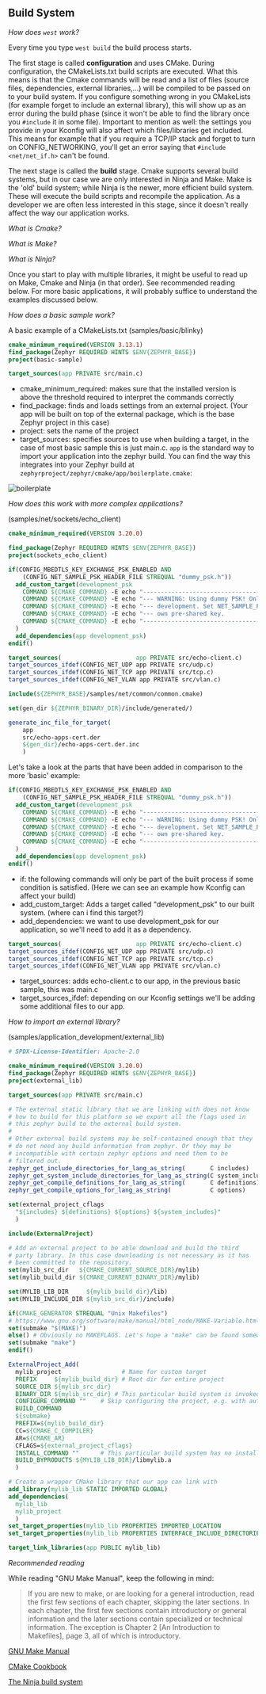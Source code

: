 ## Build System

*How does `west` work?*

Every time you type `west build` the build process starts.

The first stage is called **configuration** and uses CMake. During configuration, the CMakeLists.txt build scripts are executed. What this means is that the Cmake commands will be read and a list of files (source files, dependencies, external libraries,...) will be compiled to be passed on to your build system. If you configure something wrong in you CMakeLists (for example forget to include an external library), this will show up as an error during the build phase (since it won't be able to find the library once you `#include` it in some file). Important to mention as well: the settings you provide in your Kconfig will also affect which files/libraries get included. This means for example that if you require a TCP/IP stack and forget to turn on CONFIG_NETWORKING, you'll get an error saying that `#include <net/net_if.h>` can't be found. 

The next stage is called the **build** stage. Cmake supports several build systems, but in our case we are only interested in Ninja and Make. Make is the 'old' build system; while Ninja is the newer, more efficient build system. These will execute the build scripts and recompile the application. As a developer we are often less interested in this stage, since it doesn't really affect the way our application works. 

*What is Cmake?*

*What is Make?*

*What is Ninja?*

Once you start to play with multiple libraries, it might be useful to read up on Make, Cmake and Ninja (in that order). See recommended reading below. For more basic applications, it will probably suffice to understand the examples discussed below.

*How does a basic sample work?*

A basic example of a CMakeLists.txt (samples/basic/blinky)

```cmake
cmake_minimum_required(VERSION 3.13.1)
find_package(Zephyr REQUIRED HINTS $ENV{ZEPHYR_BASE})
project(basic-sample)

target_sources(app PRIVATE src/main.c)
```

- cmake_minimum_required: makes sure that the installed version is above the threshold required to interpret the commands correctly
- find_package: finds and loads settings from an external project. (Your app will be built on top of the external package, which is the base Zephyr project in this case)
- project: sets the name of the project
- target_sources: specifies sources to use when building a target, in the case of most basic sample this is just main.c. `app` is the standard way to import your application into the zephyr build. You can find the way this integrates into your Zephyr build at `zephyrproject/zephyr/cmake/app/boilerplate.cmake`:

![boilerplate](/images/build-system/boilerplate.png)

*How does this work with more complex applications?*

(samples/net/sockets/echo_client)

```cmake
cmake_minimum_required(VERSION 3.20.0)

find_package(Zephyr REQUIRED HINTS $ENV{ZEPHYR_BASE})
project(sockets_echo_client)

if(CONFIG_MBEDTLS_KEY_EXCHANGE_PSK_ENABLED AND
    (CONFIG_NET_SAMPLE_PSK_HEADER_FILE STREQUAL "dummy_psk.h"))
  add_custom_target(development_psk
    COMMAND ${CMAKE_COMMAND} -E echo "----------------------------------------------------------"
    COMMAND ${CMAKE_COMMAND} -E echo "--- WARNING: Using dummy PSK! Only suitable for        ---"
    COMMAND ${CMAKE_COMMAND} -E echo "--- development. Set NET_SAMPLE_PSK_HEADER_FILE to use ---"
    COMMAND ${CMAKE_COMMAND} -E echo "--- own pre-shared key.                                ---"
    COMMAND ${CMAKE_COMMAND} -E echo "----------------------------------------------------------"
  )
  add_dependencies(app development_psk)
endif()

target_sources(                     app PRIVATE src/echo-client.c)
target_sources_ifdef(CONFIG_NET_UDP app PRIVATE src/udp.c)
target_sources_ifdef(CONFIG_NET_TCP app PRIVATE src/tcp.c)
target_sources_ifdef(CONFIG_NET_VLAN app PRIVATE src/vlan.c)

include(${ZEPHYR_BASE}/samples/net/common/common.cmake)

set(gen_dir ${ZEPHYR_BINARY_DIR}/include/generated/)

generate_inc_file_for_target(
    app
    src/echo-apps-cert.der
    ${gen_dir}/echo-apps-cert.der.inc
    )
```

Let's take a look at the parts that have been added in comparison to the more 'basic' example:

```cmake
if(CONFIG_MBEDTLS_KEY_EXCHANGE_PSK_ENABLED AND
    (CONFIG_NET_SAMPLE_PSK_HEADER_FILE STREQUAL "dummy_psk.h"))
  add_custom_target(development_psk
    COMMAND ${CMAKE_COMMAND} -E echo "----------------------------------------------------------"
    COMMAND ${CMAKE_COMMAND} -E echo "--- WARNING: Using dummy PSK! Only suitable for        ---"
    COMMAND ${CMAKE_COMMAND} -E echo "--- development. Set NET_SAMPLE_PSK_HEADER_FILE to use ---"
    COMMAND ${CMAKE_COMMAND} -E echo "--- own pre-shared key.                                ---"
    COMMAND ${CMAKE_COMMAND} -E echo "----------------------------------------------------------"
  )
  add_dependencies(app development_psk)
endif()
```

- if: the following commands will only be part of the built process if some condition is satisfied. (Here we can see an example how Kconfig can affect your build)
- add_custom_target: Adds a target called "development_psk" to our built system. (where can i find this target?)
- add_dependencies: we want to use development_psk for our application, so we'll need to add it as a dependency.

```cmake
target_sources(                     app PRIVATE src/echo-client.c)
target_sources_ifdef(CONFIG_NET_UDP app PRIVATE src/udp.c)
target_sources_ifdef(CONFIG_NET_TCP app PRIVATE src/tcp.c)
target_sources_ifdef(CONFIG_NET_VLAN app PRIVATE src/vlan.c)
```

- target_sources: adds echo-client.c to our app, in the previous basic sample, this was main.c
- target_sources_ifdef: depending on our Kconfig settings we'll be adding some additional files to our app.

*How to import an external library?*

(samples/application_development/external_lib)

```cmake
# SPDX-License-Identifier: Apache-2.0

cmake_minimum_required(VERSION 3.20.0)
find_package(Zephyr REQUIRED HINTS $ENV{ZEPHYR_BASE})
project(external_lib)

target_sources(app PRIVATE src/main.c)

# The external static library that we are linking with does not know
# how to build for this platform so we export all the flags used in
# this zephyr build to the external build system.
#
# Other external build systems may be self-contained enough that they
# do not need any build information from zephyr. Or they may be
# incompatible with certain zephyr options and need them to be
# filtered out.
zephyr_get_include_directories_for_lang_as_string(       C includes)
zephyr_get_system_include_directories_for_lang_as_string(C system_includes)
zephyr_get_compile_definitions_for_lang_as_string(       C definitions)
zephyr_get_compile_options_for_lang_as_string(           C options)

set(external_project_cflags
  "${includes} ${definitions} ${options} ${system_includes}"
  )

include(ExternalProject)

# Add an external project to be able download and build the third
# party library. In this case downloading is not necessary as it has
# been committed to the repository.
set(mylib_src_dir   ${CMAKE_CURRENT_SOURCE_DIR}/mylib)
set(mylib_build_dir ${CMAKE_CURRENT_BINARY_DIR}/mylib)

set(MYLIB_LIB_DIR     ${mylib_build_dir}/lib)
set(MYLIB_INCLUDE_DIR ${mylib_src_dir}/include)

if(CMAKE_GENERATOR STREQUAL "Unix Makefiles")
# https://www.gnu.org/software/make/manual/html_node/MAKE-Variable.html
set(submake "$(MAKE)")
else() # Obviously no MAKEFLAGS. Let's hope a "make" can be found somewhere.
set(submake "make")
endif()

ExternalProject_Add(
  mylib_project                 # Name for custom target
  PREFIX     ${mylib_build_dir} # Root dir for entire project
  SOURCE_DIR ${mylib_src_dir}
  BINARY_DIR ${mylib_src_dir} # This particular build system is invoked from the root
  CONFIGURE_COMMAND ""    # Skip configuring the project, e.g. with autoconf
  BUILD_COMMAND
  ${submake}
  PREFIX=${mylib_build_dir}
  CC=${CMAKE_C_COMPILER}
  AR=${CMAKE_AR}
  CFLAGS=${external_project_cflags}
  INSTALL_COMMAND ""      # This particular build system has no install command
  BUILD_BYPRODUCTS ${MYLIB_LIB_DIR}/libmylib.a
  )

# Create a wrapper CMake library that our app can link with
add_library(mylib_lib STATIC IMPORTED GLOBAL)
add_dependencies(
  mylib_lib
  mylib_project
  )
set_target_properties(mylib_lib PROPERTIES IMPORTED_LOCATION             ${MYLIB_LIB_DIR}/libmylib.a)
set_target_properties(mylib_lib PROPERTIES INTERFACE_INCLUDE_DIRECTORIES ${MYLIB_INCLUDE_DIR})

target_link_libraries(app PUBLIC mylib_lib)

```

*Recommended reading*

While reading "GNU Make Manual", keep the following in mind:

> If you are new to make, or are looking for a general introduction, read the first few sections of each chapter, skipping the later sections. In each chapter, the first few sections contain introductory or general information and the later sections contain specialized or technical information. The exception is Chapter 2 [An Introduction to Makefiles], page 3, all of which is introductory.

[GNU Make Manual](https://www.gnu.org/software/make/manual/)

[CMake Cookbook](https://www.packtpub.com/product/cmake-cookbook/9781788470711)

[The Ninja build system](https://ninja-build.org/manual.html)

